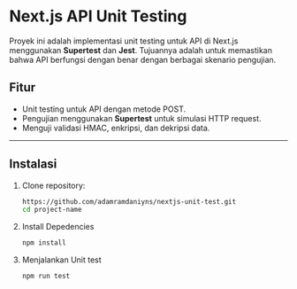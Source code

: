 # Next.js API Unit Testing

Proyek ini adalah implementasi unit testing untuk API di Next.js menggunakan **Supertest** dan **Jest**. Tujuannya adalah untuk memastikan bahwa API berfungsi dengan benar dengan berbagai skenario pengujian.

## Fitur
- Unit testing untuk API dengan metode POST.
- Pengujian menggunakan **Supertest** untuk simulasi HTTP request.
- Menguji validasi HMAC, enkripsi, dan dekripsi data.

---

## Instalasi

1. Clone repository:
   ```bash
   https://github.com/adamramdaniyns/nextjs-unit-test.git
   cd project-name
    ```
2. Install Depedencies
    ```bash
    npm install
    ```
3. Menjalankan Unit test
    ```bash
    npm run test
    ```
